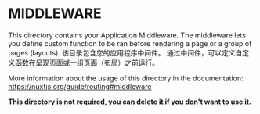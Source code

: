 # MIDDLEWARE

This directory contains your Application Middleware.
The middleware lets you define custom function to be ran before rendering a page or a group of pages (layouts).
该目录包含您的应用程序中间件。
通过中间件，可以定义自定义函数在呈现页面或一组页面（布局）之前运行。

More information about the usage of this directory in the documentation:
https://nuxtjs.org/guide/routing#middleware

**This directory is not required, you can delete it if you don't want to use it.**
